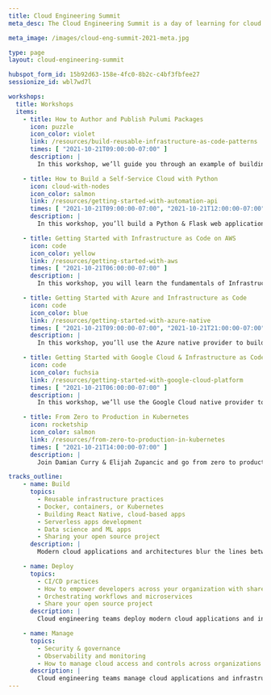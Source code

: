 ```yaml
---
title: Cloud Engineering Summit
meta_desc: The Cloud Engineering Summit is a day of learning for cloud practitioners about cloud infrastructure, modern applications, and everything in between. Oct 20-21.

meta_image: /images/cloud-eng-summit-2021-meta.jpg

type: page
layout: cloud-engineering-summit

hubspot_form_id: 15b92d63-158e-4fc0-8b2c-c4bf3fbfee27
sessionize_id: wbl7wd7l

workshops:
  title: Workshops
  items:
    - title: How to Author and Publish Pulumi Packages
      icon: puzzle
      icon_color: violet
      link: /resources/build-reusable-infrastructure-as-code-patterns
      times: [ "2021-10-21T09:00:00-07:00" ]
      description: |
        In this workshop, we’ll guide you through an example of building a reusable Pulumi component for a hypothetical “production ready application” in Python.

    - title: How to Build a Self-Service Cloud with Python
      icon: cloud-with-nodes
      icon_color: salmon
      link: /resources/getting-started-with-automation-api
      times: [ "2021-10-21T09:00:00-07:00", "2021-10-21T12:00:00-07:00" ]
      description: |
        In this workshop, you’ll build a Python & Flask web application that lets you and your developers deploy applications at the click of a button.

    - title: Getting Started with Infrastructure as Code on AWS
      icon: code
      icon_color: yellow
      link: /resources/getting-started-with-aws
      times: [ "2021-10-21T06:00:00-07:00" ]
      description: |
        In this workshop, you will learn the fundamentals of Infrastructure as Code on AWS through a series of exercises using Pulumi’s Cloud Engineering platform.

    - title: Getting Started with Azure and Infrastructure as Code
      icon: code
      icon_color: blue
      link: /resources/getting-started-with-azure-native
      times: [ "2021-10-21T09:00:00-07:00", "2021-10-21T21:00:00-07:00" ]
      description: |
        In this workshop, you’ll use the Azure native provider to build infrastructure using TypeScript SDK and examine some of the features not previously possible.

    - title: Getting Started with Google Cloud & Infrastructure as Code
      icon: code
      icon_color: fuchsia
      link: /resources/getting-started-with-google-cloud-platform
      times: [ "2021-10-21T06:00:00-07:00" ]
      description: |
        In this workshop, we’ll use the Google Cloud native provider to build infrastructure using TypeScript and examine some of Pulumi's newest features.

    - title: From Zero to Production in Kubernetes
      icon: rocketship
      icon_color: salmon
      link: /resources/from-zero-to-production-in-kubernetes
      times: [ "2021-10-21T14:00:00-07:00" ]
      description: |
        Join Damian Curry & Elijah Zupancic and go from zero to production on Kubernetes by using Python to build abstractions that make getting to production easier.

tracks_outline:
    - name: Build
      topics:
        - Reusable infrastructure practices
        - Docker, containers, or Kubernetes
        - Building React Native, cloud-based apps
        - Serverless apps development
        - Data science and ML apps
        - Sharing your open source project
      description: |
        Modern cloud applications and architectures blur the lines between app infrastructure and cloud engineering teams adopting new tools and practices to tame complexity and accelerate delivery.

    - name: Deploy
      topics:
        - CI/CD practices
        - How to empower developers across your organization with shared services platforms or internal cloud platforms
        - Orchestrating workflows and microservices
        - Share your open source project
      description: |
        Cloud engineering teams deploy modern cloud applications and infrastructure through unified and automated delivery processes with thorough testing.

    - name: Manage
      topics:
        - Security & governance
        - Observability and monitoring
        - How to manage cloud access and controls across organizations
      description: |
        Cloud engineering teams manage cloud applications and infrastructure with Policy as Code, visibility, and access controls. For example, they manage infrastructure with policies that detect configuration drift, enforce best practices, and even prevent compliance violations before deployment.
---
```

